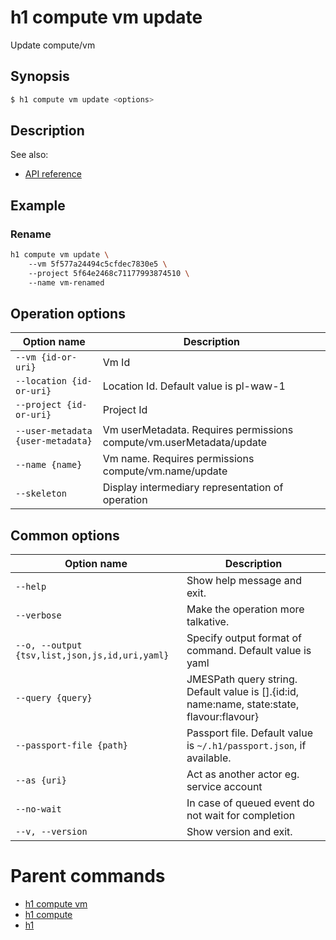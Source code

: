 
# h1 compute vm update

Update compute/vm

## Synopsis

```bash
$ h1 compute vm update <options>
```

## Description

See also:

* [API reference](https://api.hyperone.com/v2/docs#operation/compute_project_vm_update)

## Example


### Rename

```bash
h1 compute vm update \ 
	--vm 5f577a24494c5cfdec7830e5 \ 
	--project 5f64e2468c71177993874510 \ 
	--name vm-renamed
```

## Operation options

| Option name                           | Description                                                          |
| ------------------------------------- | -------------------------------------------------------------------- |
| ```--vm {id-or-uri}```                | Vm Id                                                                |
| ```--location {id-or-uri}```          | Location Id. Default value is pl-waw-1                               |
| ```--project {id-or-uri}```           | Project Id                                                           |
| ```--user-metadata {user-metadata}``` | Vm userMetadata. Requires permissions compute/vm.userMetadata/update |
| ```--name {name}```                   | Vm name. Requires permissions compute/vm.name/update                 |
| ```--skeleton```                      | Display intermediary representation of operation                     |

## Common options

| Option name                                        | Description                                                                                    |
| -------------------------------------------------- | ---------------------------------------------------------------------------------------------- |
| ```--help```                                       | Show help message and exit.                                                                    |
| ```--verbose```                                    | Make the operation more talkative.                                                             |
| ```--o, --output {tsv,list,json,js,id,uri,yaml}``` | Specify output format of command. Default value is yaml                                        |
| ```--query {query}```                              | JMESPath query string. Default value is [].\{id:id, name:name, state:state, flavour:flavour\}  |
| ```--passport-file {path}```                       | Passport file. Default value is ```~/.h1/passport.json```, if available.                       |
| ```--as {uri}```                                   | Act as another actor eg. service account                                                       |
| ```--no-wait```                                    | In case of queued event do not wait for completion                                             |
| ```--v, --version```                               | Show version and exit.                                                                         |

# Parent commands

* [h1 compute vm](./../README.md)
* [h1 compute](./../../README.md)
* [h1](./../../../README.md)
